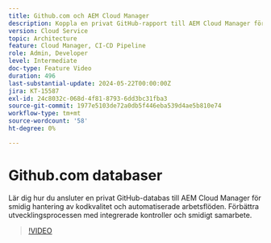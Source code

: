 ```yaml
---
title: Github.com och AEM Cloud Manager
description: Koppla en privat GitHub-rapport till AEM Cloud Manager för att effektivisera kvalitetskontrollerna av koden, automatisera arbetsflödena och förbättra utvecklingseffektiviteten.
version: Cloud Service
topic: Architecture
feature: Cloud Manager, CI-CD Pipeline
role: Admin, Developer
level: Intermediate
doc-type: Feature Video
duration: 496
last-substantial-update: 2024-05-22T00:00:00Z
jira: KT-15587
exl-id: 24c8032c-068d-4f81-8793-6dd3bc31fba3
source-git-commit: 1977e5103de72a0db5f446eba539d4ae5b810e74
workflow-type: tm+mt
source-wordcount: '58'
ht-degree: 0%

---
```


# Github.com databaser

Lär dig hur du ansluter en privat GitHub-databas till AEM Cloud Manager för smidig hantering av kodkvalitet och automatiserade arbetsflöden. Förbättra utvecklingsprocessen med integrerade kontroller och smidigt samarbete.

>[!VIDEO](https://video.tv.adobe.com/v/3429302/?learn=on)
